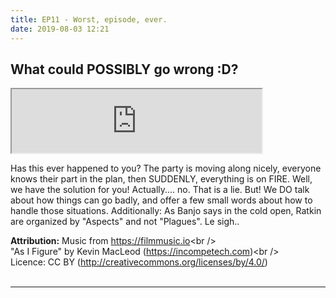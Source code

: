```yaml
---
title: EP11 - Worst, episode, ever.
date: 2019-08-03 12:21
---
```


## What could POSSIBLY go wrong :D?

<iframe src="https://anchor.fm/letthediceroll/embed/episodes/EP11---Worst--Episode--Ever-e4r4hq" height="102px" width="400px" frameborder="3" scrolling="no"></iframe>

<p>Has this ever happened to you? The party is moving along nicely, everyone knows their part in the plan, then SUDDENLY, everything is on FIRE. Well, we have the solution for you! Actually.... no. That is a lie. But! We DO talk about how things can go badly, and offer a few small words about how to handle those situations. Additionally: As Banjo says in the cold open, Ratkin are organized by "Aspects" and not "Plagues". Le sigh..</p>
<p><strong>Attribution:</strong>
Music from <a href="https://filmmusic.io">https://filmmusic.io</a>&lt;br /&gt;<br />
"As I Figure" by Kevin MacLeod (<a href="https://incompetech.com">https://incompetech.com</a>)&lt;br /&gt;<br />
Licence: CC BY (<a href="http://creativecommons.org/licenses/by/4.0/">http://creativecommons.org/licenses/by/4.0/</a>)<br />
<br></p>

***
